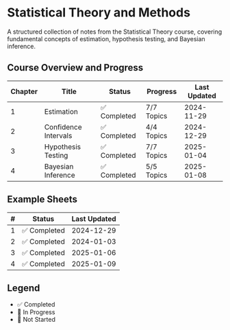 # Statistical Theory and Methods

A structured collection of notes from the Statistical Theory course, covering fundamental concepts of estimation, hypothesis testing, and Bayesian inference.

## Course Overview and Progress

| Chapter | Title                | Status       | Progress   | Last Updated |
| ------- | -------------------- | ------------ | ---------- | ------------ |
| 1       | Estimation           | ✅ Completed | 7/7 Topics | 2024-11-29   |
| 2       | Confidence Intervals | ✅ Completed | 4/4 Topics | 2024-12-29   |
| 3       | Hypothesis Testing   | ✅ Completed | 7/7 Topics | 2025-01-04   |
| 4       | Bayesian Inference   | ✅ Completed | 5/5 Topics | 2025-01-08   |

## Example Sheets

| #   | Status       | Last Updated |
| --- | ------------ | ------------ |
| 1   | ✅ Completed | 2024-12-29   |
| 2   | ✅ Completed | 2024-01-03   |
| 3   | ✅ Completed | 2025-01-06   |
| 4   | ✅ Completed | 2025-01-09   |

## Legend

- ✅ Completed
- 🚧 In Progress
- 📝 Not Started
